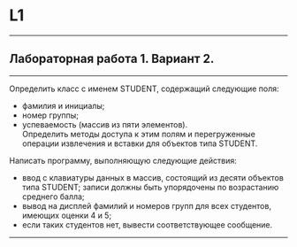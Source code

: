 ﻿# L1
***
## Лабораторная работа 1. Вариант 2.
***
Определить класс с именем STUDENT, содержащий следующие поля:  
  
*  фамилия и инициалы;  
*  номер группы;  
*  успеваемость (массив из пяти элементов).  
Определить методы доступа к этим полям и перегруженные операции извлечения и вставки для объектов типа STUDENT.  
  
Написать программу, выполняющую следующие действия:  
  
*  ввод с клавиатуры данных в массив, состоящий из десяти объектов типа STUDENT; записи должны быть упорядочены по возрастанию среднего балла;  
*  вывод на дисплей фамилий и номеров групп для всех студентов, имеющих оценки 4 и 5;  
*  если таких студентов нет, вывести соответствующее сообщение.  
***